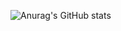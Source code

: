 ![Anurag's GitHub stats](https://github-readme-stats.vercel.app/api?dave-costa=anuraghazra&show_icons=true&theme=radical)
